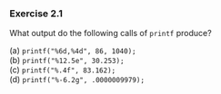 ### Exercise 2.1
What output do the following calls of `printf` produce?

(a) `printf("%6d,%4d", 86, 1040);`  
(b) `printf("%12.5e", 30.253);`  
(c) `printf("%.4f", 83.162);`  
(d) `printf("%-6.2g", .0000009979);`

<!--### Solution
(a) `86,1040`  
(b) `3.02530e+01`  
(c) `83.1620`  
(d) `1e-06`
-->
